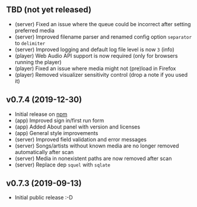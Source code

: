## TBD (not yet released)

- (server) Fixed an issue where the queue could be incorrect after setting preferred media
- (server) Improved filename parser and renamed config option `separator` to `delimiter`
- (server) Improved logging and default log file level is now `3` (info)
- (player) Web Audio API support is now required (only for browsers running the player)
- (player) Fixed an issue where media might not (pre)load in Firefox
- (player) Removed visualizer sensitivity control (drop a note if you used it)

## v0.7.4 (2019-12-30)

- Initial release on [npm](https://www.npmjs.com/package/karaoke-forever)
- (app) Improved sign in/first run form
- (app) Added About panel with version and licenses
- (app) General style improvements
- (server) Improved field validation and error messages
- (server) Songs/artists without known media are no longer removed automatically after scan
- (server) Media in nonexistent paths are now removed after scan
- (server) Replace dep `squel` with `sqlate`

## v0.7.3 (2019-09-13)

- Initial public release :-D
